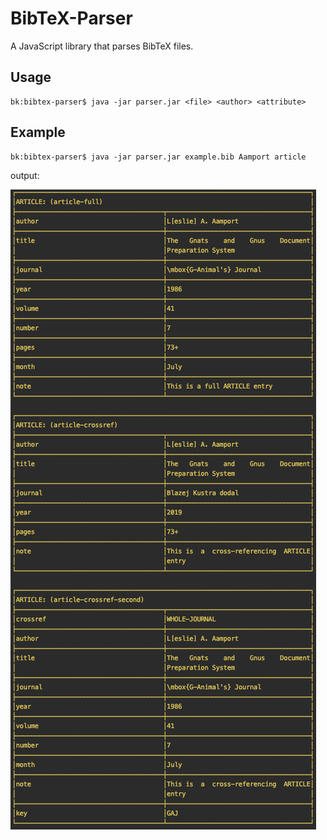 # BibTeX-Parser

A JavaScript library that parses BibTeX files.

## Usage

```console
bk:bibtex-parser$ java -jar parser.jar <file> <author> <attribute> 
```

## Example

```console
bk:bibtex-parser$ java -jar parser.jar example.bib Aamport article
```

output:

![Example](img/example.png)
